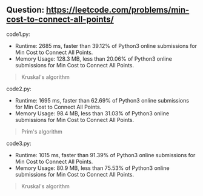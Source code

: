 ## Question: https://leetcode.com/problems/min-cost-to-connect-all-points/

code1.py:
* Runtime: 2685 ms, faster than 39.12% of Python3 online submissions for Min Cost to Connect All Points.
* Memory Usage: 128.3 MB, less than 20.06% of Python3 online submissions for Min Cost to Connect All Points.
> Kruskal's algorithm

code2.py:
* Runtime: 1695 ms, faster than 62.69% of Python3 online submissions for Min Cost to Connect All Points.
* Memory Usage: 98.4 MB, less than 31.03% of Python3 online submissions for Min Cost to Connect All Points.
> Prim's algorithm

code3.py:
* Runtime: 1015 ms, faster than 91.39% of Python3 online submissions for Min Cost to Connect All Points.
* Memory Usage: 80.9 MB, less than 75.53% of Python3 online submissions for Min Cost to Connect All Points.
> Kruskal's algorithm